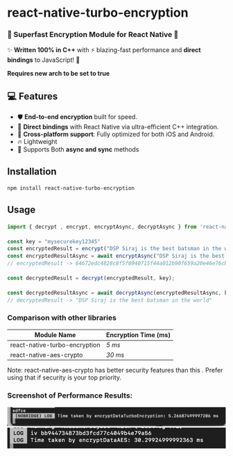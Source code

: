 # react-native-turbo-encryption
### 🚀 Superfast Encryption Module for React Native 🔐

✨ **Written 100% in C++** with ⚡ blazing-fast performance and **direct bindings** to JavaScript! 🚀  
  
**Requires new arch to be set to true**

## 💻 Features
- 🛡️ **End-to-end encryption** built for speed.  
- 🔗 **Direct bindings** with React Native via ultra-efficient C++ integration.  
- 📱 **Cross-platform support**: Fully optimized for both iOS and Android.  
- 🔥 Lightweight
- 🚀 Supports Both **async and sync** methods

## Installation

```sh
npm install react-native-turbo-encryption
```

## Usage


```js
import { decrypt , encrypt, encryptAsync, decryptAsync } from 'react-native-turbo-encryption';

const key = "mysecurekey12345"
const encryptedResult = encrypt("DSP Siraj is the best batsman in the world", key);
const encryptedResultAsync = await encryptAsync("DSP Siraj is the best batsman in the world", key); //Async way
// encryptedResult -> 64672edc4828c8f5f8940715f44a012b90f659a20e46e76cb9731348ea6ff408b60198054da3e49ba3d566634fa122e6

const decryptedResult = decrypt(encryptedResult, key);

const decryptedResultAsync = await decryptAsync(encryptedResultAsync, key);//Async way
// decryptedResult -> "DSP Siraj is the best batsman in the world"
```



### Comparison with other libraries

| **Module Name**          | **Encryption Time (ms)** | 
|-------------------------- |-------------------------|
| react-native-turbo-encryption | *5 ms*                  |
| react-native-aes-crypto            | *30 ms*                  | 


Note: react-native-aes-crypto has better security features than this . Prefer using that if security is your top priority.

### Screenshot of Performance Results:
![Performance Comparison Turbo](./assets/turbo.png)
![Performance Comparison](./assets/aes.png)



